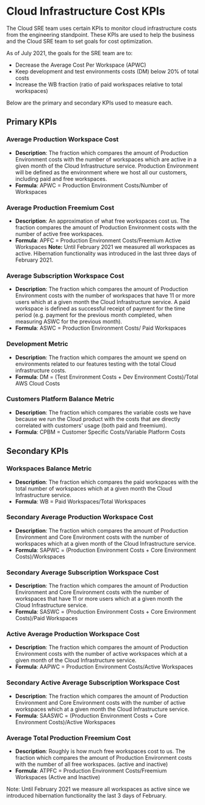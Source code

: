 # Cloud Infrastructure Cost KPIs

The Cloud SRE team uses certain KPIs to monitor cloud infrastructure costs from the engineering standpoint. These KPIs are used to help the business and the Cloud SRE team to set goals for cost optimization.

As of July 2021, the goals for the SRE team are to:

 - Decrease the Average Cost Per Workspace (APWC)
 - Keep development and test environments costs (DM) below 20% of total costs
 - Increase the WB fraction (ratio of paid workspaces relative to total workspaces)

Below are the primary and secondary KPIs used to measure each.

## Primary KPIs

### Average Production Workspace Cost

 - **Description**: The fraction which compares the amount of Production Environment costs with the number of workspaces which are active in a given month of the Cloud Infrastructure service. Production Environment will be defined as the environment where we host all our customers, including paid and free workspaces.
 - **Formula**: APWC = Production Environment Costs/Number of Workspaces  

### Average Production Freemium Cost

 - **Description**: An approximation of what free workspaces cost us. The fraction compares the amount of Production Environment costs with the number of active free workspaces.
 - **Formula**: APFC = Production Environment Costs/Freemium Active Workspaces
**Note:** Until February 2021 we measured all workspaces as active. Hibernation functionality was introduced in the last three days of February 2021.

### Average Subscription Workspace Cost

 - **Description**: The fraction which compares the amount of Production Environment costs with the number of workspaces that have 11 or more users which at a given month the Cloud Infrastructure service. A paid workspace is defined as successful receipt of payment for the time period (e.g. payment for the previous month completed, when measuring ASWC for the previous month).
 - **Formula**: ASWC = Production Environment Costs/ Paid Workspaces

### Development Metric

 - **Description**: The fraction which compares the amount we spend on environments related to our features testing with the total Cloud infrastructure costs.
 - **Formula**: DM = (Test Environment Costs + Dev Environment Costs)/Total AWS Cloud Costs

### Customers Platform Balance Metric

 - **Description**: The fraction which compares the variable costs we have because we run the Cloud product with the costs that are directly correlated with customers' usage (both paid and freemium).
 - **Formula**: CPBM = Customer Specific Costs/Variable Platform Costs

## Secondary KPIs

### Workspaces Balance Metric

 - **Description**: The fraction which compares the paid workspaces with the total number of workspaces which at a given month the Cloud Infrastructure service.
 - **Formula**: WB = Paid Workspaces/Total Workspaces

### Secondary Average Production Workspace Cost 

 - **Description**: The fraction which compares the amount of Production Environment and Core Environment costs with the number of workspaces which at a given month of the Cloud Infrastructure service.
 - **Formula**: SAPWC  = (Production Environment Costs + Core Environment Costs)/Workspaces

### Secondary Average Subscription Workspace Cost

 - **Description**: The fraction which compares the amount of Production Environment and Core Environment costs with the number of workspaces that have 11 or more users which at a given month the Cloud Infrastructure service.
 - **Formula**: SASWC = (Production Environment Costs + Core Environment Costs)/Paid Workspaces

### Active Average Production Workspace Cost 

 - **Description**: The fraction which compares the amount of Production Environment costs with the number of active workspaces which at a given month of the Cloud Infrastructure service.
 - **Formula**: AAPWC = Production Environment Costs/Active Workspaces

### Secondary Active Average Subscription Workspace Cost 

 - **Description**: The fraction which compares the amount of Production Environment and Core Environment costs with the number of active workspaces which at a given month the Cloud Infrastructure service.
 - **Formula**: SAASWC = (Production Environment Costs + Core Environment Costs)/Active Workspaces

### Average Total Production Freemium Cost

 - **Description**: Roughly is how much free workspaces cost to us. The fraction which compares the amount of Production Environment costs with the number of all free workspaces. (active and inactive)
 - **Formula**: ATPFC = Production Environment Costs/Freemium Workspaces (Active and Inactive)

Note: Until February 2021 we measure all workspaces as active since we introduced hibernation functionality the last 3 days of February.
